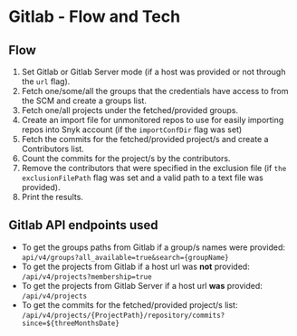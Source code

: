 # Gitlab - Flow and Tech

## Flow <a href="#flow" id="flow"></a>

1. Set Gitlab or Gitlab Server mode (if a host was provided or not through the `url` flag).
2. Fetch one/some/all the groups that the credentials have access to from the SCM and create a groups list.
3. Fetch one/all projects under the fetched/provided groups.
4. Create an import file for unmonitored repos to use for easily importing repos into Snyk account (if the `importConfDir` flag was set)
5. Fetch the commits for the fetched/provided project/s and create a Contributors list.
6. Count the commits for the project/s by the contributors.
7. Remove the contributors that were specified in the exclusion file (if `the exclusionFilePath` flag was set and a valid path to a text file was provided).
8. Print the results.

## Gitlab API endpoints used <a href="#bitbucket-cloud-api-endpoints-used" id="bitbucket-cloud-api-endpoints-used"></a>

* To get the groups paths from Gitlab if a group/s names were provided: `api/v4/groups?all_available=true&search={groupName}`
* To get the projects from Gitlab if a host url was **not** provided: `/api/v4/projects?membership=true`
* To get the projects from Gitlab Server if a host url **was** provided: `/api/v4/projects`
* To get the commits for the fetched/provided project/s list: `/api/v4/projects/{ProjectPath}/repository/commits?since=${threeMonthsDate}`
